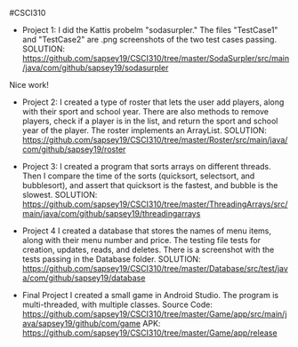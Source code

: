 #CSCI310

- Project 1:
I did the Kattis probelm "sodasurpler." The files "TestCase1" and "TestCase2" are .png screenshots of the two test cases passing. 
SOLUTION: https://github.com/sapsey19/CSCI310/tree/master/SodaSurpler/src/main/java/com/github/sapsey19/sodasurpler

Nice work!


- Project 2:
I created a type of roster that lets the user add players, along with their sport and school year. There are also methods to remove 
players, check if a player is in the list, and return the sport and school year of the player. The roster implements an ArrayList.
SOLUTION: https://github.com/sapsey19/CSCI310/tree/master/Roster/src/main/java/com/github/sapsey19/roster


- Project 3: 
I created a program that sorts arrays on different threads. Then I compare the time of the sorts (quicksort, selectsort, and bubblesort), and assert that quicksort is the fastest, and bubble is the slowest. 
SOLUTION: https://github.com/sapsey19/CSCI310/tree/master/ThreadingArrays/src/main/java/com/github/sapsey19/threadingarrays



- Project 4
I created a database that stores the names of menu items, along with their menu number and price. The testing file tests for creation, updates, reads, and deletes. There is a screenshot with the tests passing in the Database folder. 
SOLUTION: https://github.com/sapsey19/CSCI310/tree/master/Database/src/test/java/com/github/sapsey19/database

- Final Project
I created a small game in Android Studio. The program is multi-threaded, with multiple classes.
Source Code: https://github.com/sapsey19/CSCI310/tree/master/Game/app/src/main/java/sapsey19/github/com/game
APK: https://github.com/sapsey19/CSCI310/tree/master/Game/app/release

